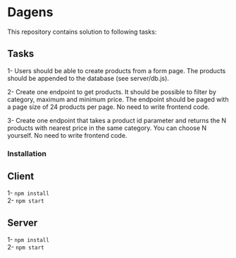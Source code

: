 # Dagens
This repository contains solution to following tasks:

## Tasks
1- Users should be able to create products from a form page. The products should be appended to the database (see server/db.js). <br/>

2- Create one endpoint to get products. It should be possible to filter by category, maximum and minimum price. The endpoint should be paged with a page size of 24 products per page. No need to write frontend code. <br/>

3- Create one endpoint that takes a product id parameter and returns the N products with nearest price in the same category. You can choose N yourself. No need to write frontend code. <br/>

### Installation

## Client
1- `npm install` <br/>
2- `npm start` <br/>

## Server
1- `npm install` <br/>
2- `npm start` <br/>
